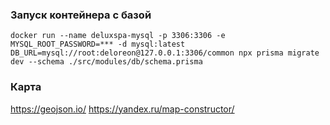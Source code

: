 ### Запуск контейнера с базой

`docker run --name deluxspa-mysql -p 3306:3306 -e MYSQL_ROOT_PASSWORD=*** -d mysql:latest`
`DB_URL=mysql://root:deloreon@127.0.0.1:3306/common npx prisma migrate dev --schema ./src/modules/db/schema.prisma`


### Карта
https://geojson.io/
https://yandex.ru/map-constructor/
